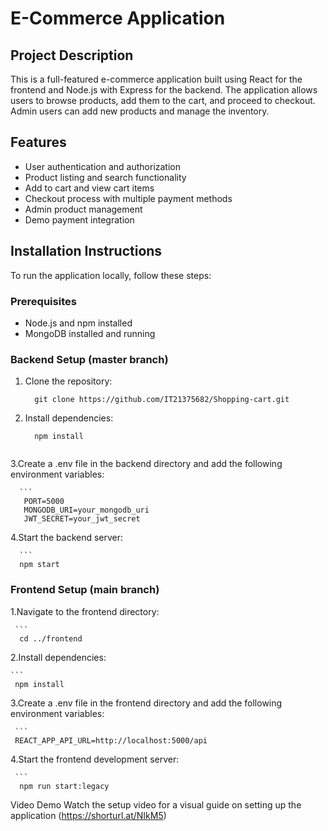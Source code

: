    # E-Commerce Application
   
   ## Project Description
   This is a full-featured e-commerce application built using React for the frontend and Node.js with Express for the backend. The application allows users to browse products, add them to the cart, and proceed to checkout. Admin users can add new products and manage the inventory.
   
   ## Features
   - User authentication and authorization
   - Product listing and search functionality
   - Add to cart and view cart items
   - Checkout process with multiple payment methods
   - Admin product management
   - Demo payment integration
   
   ## Installation Instructions
   To run the application locally, follow these steps:
   
   ### Prerequisites
   - Node.js and npm installed
   - MongoDB installed and running



  
   
   ### Backend Setup (master branch)
   1. Clone the repository:
      
      ```
        git clone https://github.com/IT21375682/Shopping-cart.git

   3. Install dependencies:

      ```
        npm install
   
   3.Create a .env file in the backend directory and add the following environment variables:
   
      ```
       PORT=5000
       MONGODB_URI=your_mongodb_uri
       JWT_SECRET=your_jwt_secret
   
  4.Start the backend server:
  
      ```
      npm start
   
   
   ### Frontend Setup (main branch)
   
   1.Navigate to the frontend directory:
   
     ```
      cd ../frontend
     
   2.Install dependencies:
   
    ```
     npm install
   
   3.Create a .env file in the frontend directory and add the following environment variables:
   
     ```
     REACT_APP_API_URL=http://localhost:5000/api
   
   4.Start the frontend development server:
   
     ```
      npm run start:legacy
   
   Video Demo
   Watch the setup video for a visual guide on setting up the application
   (https://shorturl.at/NIkM5)
